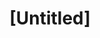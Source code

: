 ---
pid: CH801
title: "[Untitled]"
location_transcription: 
zipcode: '29615'
outside_phl: 'Greenville SC '
neighborhood: 
age: '45'
age_range: 40-49
instagram: 
image_file_name: CH_801.jpg
proposal_transcription: Monument to the first capitol of the U.S.
topic: Unknown
topic_summary: '0'
type: Other No Form
keywords_other: 
credit: Brian Dorion
image_labels: 
twitter: 
facebook: 
permalink: "/monuments/ch801/"
layout: item-page
---